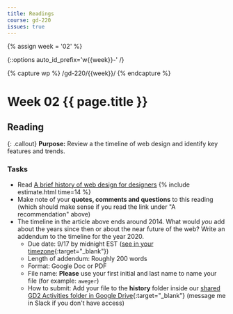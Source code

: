 ```yaml
---
title: Readings
course: gd-220
issues: true
---
```


{% assign week = '02' %}

{::options auto_id_prefix='w{{week}}-' /}

{% capture wp %}
/gd-220/{{week}}/
{% endcapture %}

# Week 02 {{ page.title }}

## Reading

{: .callout}
**Purpose:** Review a the timeline of web design and identify key features and trends.

### Tasks
- Read [A brief history of web design for designers](http://blog.froont.com/brief-history-of-web-design-for-designers/) {% include estimate.html time=14 %}
- Make note of your **quotes, comments and questions** to this reading (which should make sense if you read the link under "A recommendation" above)
- The timeline in the article above ends around 2014. What would _you_ add about the years since then or about the near future of the web? Write an addendum to the timeline for the year 2020.
  - Due date: 9/17 by midnight EST ([see in your timezone](https://everytimezone.com/s/941a879e){:target="_blank"})
  - Length of addendum:  Roughly 200 words
  - Format:  Google Doc or PDF
  - File name: **Please** use your first initial and last name to name your file (for example: `aweger`)
  - How to submit: Add your file to the **history** folder inside our [shared GD2 Activities folder in Google Drive](https://drive.google.com/drive/folders/1XJltwb_lotlD5PuPlQKy8FEZIsAkuAEX?usp=sharing){:target="_blank"} (message me in Slack if you don't have access)
